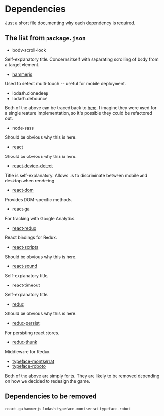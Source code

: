 # Dependencies
Just a short file documenting why each dependency is required.

## The list from `package.json`

- [body-scroll-lock](https://www.npmjs.com/package/body-scroll-lock)

Self-explanatory title. Concerns itself with separating scrolling of body from a target element.

- [hammerjs](https://hammerjs.github.io/)

Used to detect multi-touch -- useful for mobile deployment.

- lodash.clonedeep
- lodash.debounce

Both of the above can be traced back to [here](https://lodash.com/). I imagine they were used for a single feature implementation, 
so it's possible they could be refactored out.

- [node-sass](https://github.com/sass/node-sass)

Should be obvious why this is here.

- [react](https://reactjs.org/)

Should be obvious why this is here.

- [react-device-detect](https://www.npmjs.com/package/react-device-detect)

Title is self-explanatory. Allows us to discriminate between mobile and desktop when rendering.

- [react-dom](https://reactjs.org/docs/react-dom.html)

Provides DOM-specific methods.

- [react-ga](https://github.com/react-ga/react-ga)

For tracking with Google Analytics.

- [react-redux](https://react-redux.js.org/)

React bindings for Redux.

- [react-scripts](https://www.npmjs.com/package/react-scripts)

Should be obvious why this is here.

- [react-sound](https://www.npmjs.com/package/react-sound)

Self-explanatory title.

- [react-timeout](https://www.npmjs.com/package/react-timeout)

Self-explanatory title.

- [redux](https://redux.js.org/)

Should be obvious why this is here.

- [redux-persist](https://github.com/rt2zz/redux-persist)

For persisting react stores.

- [redux-thunk](https://github.com/reduxjs/redux-thunk)

Middleware for Redux.

- [typeface-montserrat](https://www.npmjs.com/package/typeface-montserrat)
- [typeface-roboto](https://www.npmjs.com/package/typeface-roboto)

Both of the above are simply fonts. They are likely to be removed depending on how we decided to redesign the game.

## Dependencies to be removed

`react-ga`
`hammerjs`
`lodash`
`typeface-montserrat`
`typeface-robot`